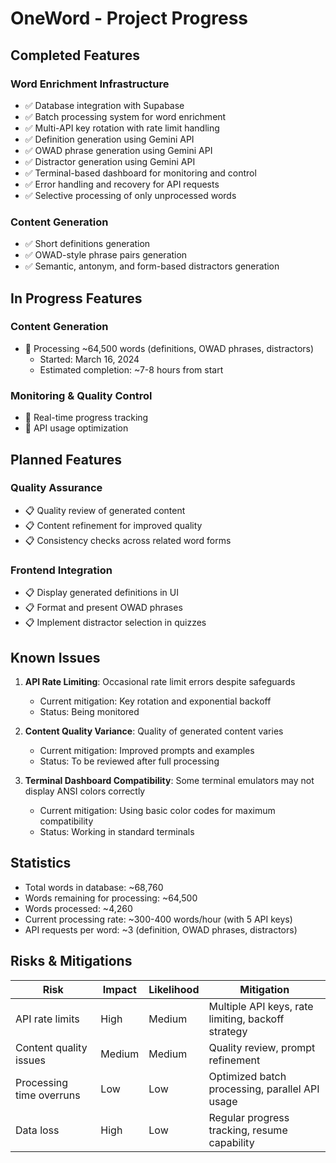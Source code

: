 # OneWord - Project Progress

## Completed Features

### Word Enrichment Infrastructure
- ✅ Database integration with Supabase
- ✅ Batch processing system for word enrichment
- ✅ Multi-API key rotation with rate limit handling
- ✅ Definition generation using Gemini API
- ✅ OWAD phrase generation using Gemini API
- ✅ Distractor generation using Gemini API
- ✅ Terminal-based dashboard for monitoring and control
- ✅ Error handling and recovery for API requests
- ✅ Selective processing of only unprocessed words

### Content Generation
- ✅ Short definitions generation
- ✅ OWAD-style phrase pairs generation
- ✅ Semantic, antonym, and form-based distractors generation

## In Progress Features

### Content Generation
- 🔄 Processing ~64,500 words (definitions, OWAD phrases, distractors)
  - Started: March 16, 2024
  - Estimated completion: ~7-8 hours from start

### Monitoring & Quality Control
- 🔄 Real-time progress tracking
- 🔄 API usage optimization

## Planned Features

### Quality Assurance
- 📋 Quality review of generated content
- 📋 Content refinement for improved quality
- 📋 Consistency checks across related word forms

### Frontend Integration
- 📋 Display generated definitions in UI
- 📋 Format and present OWAD phrases
- 📋 Implement distractor selection in quizzes

## Known Issues

1. **API Rate Limiting**: Occasional rate limit errors despite safeguards
   - Current mitigation: Key rotation and exponential backoff
   - Status: Being monitored

2. **Content Quality Variance**: Quality of generated content varies
   - Current mitigation: Improved prompts and examples
   - Status: To be reviewed after full processing

3. **Terminal Dashboard Compatibility**: Some terminal emulators may not display ANSI colors correctly
   - Current mitigation: Using basic color codes for maximum compatibility
   - Status: Working in standard terminals

## Statistics

- Total words in database: ~68,760
- Words remaining for processing: ~64,500
- Words processed: ~4,260
- Current processing rate: ~300-400 words/hour (with 5 API keys)
- API requests per word: ~3 (definition, OWAD phrases, distractors)

## Risks & Mitigations

| Risk | Impact | Likelihood | Mitigation |
|------|--------|------------|------------|
| API rate limits | High | Medium | Multiple API keys, rate limiting, backoff strategy |
| Content quality issues | Medium | Medium | Quality review, prompt refinement |
| Processing time overruns | Low | Low | Optimized batch processing, parallel API usage |
| Data loss | High | Low | Regular progress tracking, resume capability | 